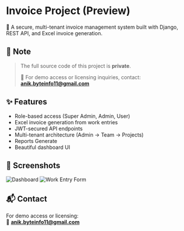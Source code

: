 # Invoice Project (Preview)

🚀 A secure, multi-tenant invoice management system built with Django, REST API, and Excel invoice generation.

## 🔐 Note
> The full source code of this project is **private**.
>  
> 📩 For demo access or licensing inquiries, contact: **anik.byteinfo11@gmail.com**

## ✨ Features
- Role-based access (Super Admin, Admin, User)
- Excel invoice generation from work entries
- JWT-secured API endpoints
- Multi-tenant architecture (Admin → Team → Projects)
- Reports Generate
- Beautiful dashboard UI

## 📸 Screenshots
![Dashboard](screenshots/Login-panel.png)
![Work Entry Form](screenshots/work-entry.png)

## 📬 Contact
For demo access or licensing:  
📧 **anik.byteinfo11@gmail.com**


